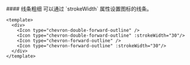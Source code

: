 <cn>
#### 线条粗细
可以通过 `strokeWidth` 属性设置图标的线条。
</cn>

```vue
<template>
  <div>
    <Icon type="chevron-double-forward-outline" />
    <Icon type="chevron-double-forward-outline" :strokeWidth="30"/>
    <Icon type="chevron-forward-outline" />
    <Icon type="chevron-forward-outline" :strokeWidth="30"/>
  </div>
</template>
```